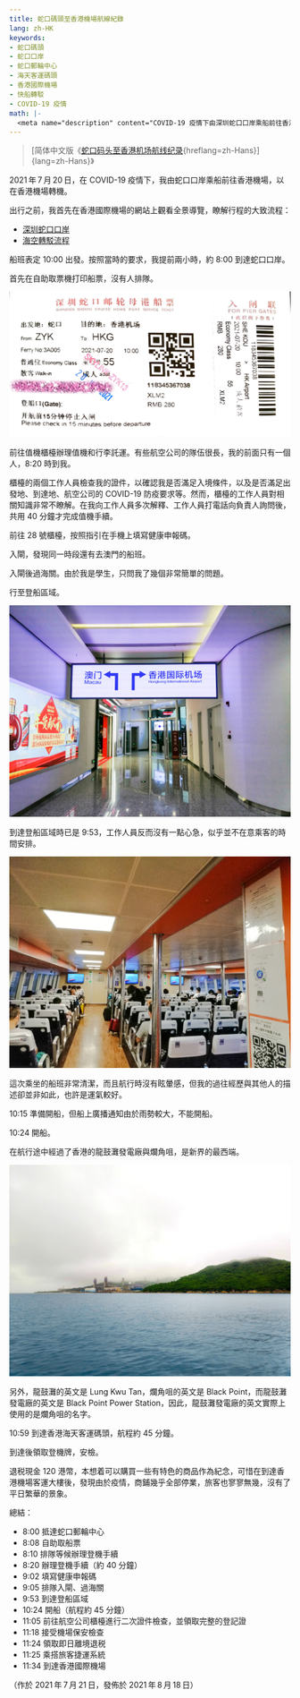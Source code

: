 ```yaml
---
title: 蛇口碼頭至香港機場航線紀錄
lang: zh-HK
keywords:
- 蛇口碼頭
- 蛇口口岸
- 蛇口郵輪中心
- 海天客運碼頭
- 香港國際機場
- 快船轉駁
- COVID-19 疫情
math: |-
  <meta name="description" content="COVID-19 疫情下由深圳蛇口口岸乘船前往香港國際機場紀錄"/>
---
```


> [简体中文版《[蛇口码头至香港机场航线纪录](hans/){hreflang=zh-Hans}]{lang=zh-Hans}》

2021&#8239;年&#8239;7&#8239;月&#8239;20&#8239;日，在 COVID-19 疫情下，我由蛇口口岸乘船前往香港機場，以在香港機場轉機。

出行之前，我首先在香港國際機場的網站上觀看全景導覽，瞭解行程的大致流程：

- [深圳蛇口口岸](https://www.hongkongairport.com/iwov-resources/html/aa360/sk_final_tour/SK_Final_Tour/index_tc.html)
- [海空轉駁流程](https://www.hongkongairport.com/iwov-resources/html/aa360/s2a/tour_hk.html)

船班表定 10:00 出發。按照當時的要求，我提前兩小時，約 8:00 到達蛇口口岸。

首先在自助取票機打印船票，沒有人排隊。

![蛇口口岸船票](1.jpg)

前往值機櫃檯辦理值機和行李託運。有些航空公司的隊伍很長，我的前面只有一個人，8:20 時到我。

櫃檯的兩個工作人員檢查我的證件，以確認我是否滿足入境條件，以及是否滿足出發地、到達地、航空公司的 COVID-19 防疫要求等。然而，櫃檯的工作人員對相關知識非常不瞭解。在我向工作人員多次解釋、工作人員打電話向負責人詢問後，共用 40 分鐘才完成值機手續。

前往 28 號櫃檯，按照指引在手機上填寫健康申報碼。

入閘，發現同一時段還有去澳門的船班。

入閘後過海關。由於我是學生，只問我了幾個非常簡單的問題。

行至登船區域。

![行至蛇口口岸登船區域](2.jpg)

到達登船區域時已是 9:53，工作人員反而沒有一點心急，似乎並不在意乘客的時間安排。

![船班內景](3.jpg)

這次乘坐的船班非常清潔，而且航行時沒有眩暈感，但我的過往經歷與其他人的描述卻並非如此，也許是運氣較好。

10:15 準備開船，但船上廣播通知由於雨勢較大，不能開船。

10:24 開船。

在航行途中經過了香港的龍鼓灘發電廠與爛角咀，是新界的最西端。

![龍鼓灘發電廠與爛角咀](4.jpg)

另外，龍鼓灘的英文是 Lung Kwu Tan，爛角咀的英文是 Black Point，而龍鼓灘發電廠的英文是 Black Point Power Station，因此，龍鼓灘發電廠的英文實際上使用的是爛角咀的名字。

10:59 到達香港海天客運碼頭，航程約 45 分鐘。

到達後領取登機牌，安檢。

退税現金 120 港幣，本想着可以購買一些有特色的商品作為紀念，可惜在到達香港機場客運大樓後，發現由於疫情，商鋪幾乎全部停業，旅客也寥寥無幾，沒有了平日繁華的景象。

總結：

- 8:00 抵達蛇口郵輪中心
- 8:08 自助取船票
- 8:10 排隊等候辦理登機手續
- 8:20 辦理登機手續（約 40 分鐘）
- 9:02 填寫健康申報碼
- 9:05 排隊入閘、過海關
- 9:53 到達登船區域
- 10:24 開船（航程約 45 分鐘）
- 11:05 前往航空公司櫃檯進行二次證件檢查，並領取完整的登記證
- 11:18 接受機場保安檢查
- 11:24 領取即日離境退税
- 11:25 乘搭旅客捷運系統
- 11:34 到達香港國際機場

（作於 2021&#8239;年&#8239;7&#8239;月&#8239;21&#8239;日，發佈於 2021&#8239;年&#8239;8&#8239;月&#8239;18&#8239;日）
